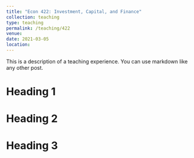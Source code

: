 ```yaml
---
title: "Econ 422: Investment, Capital, and Finance"
collection: teaching
type: teaching
permalink: /teaching/422
venue: 
date: 2021-03-05
location: 
---
```


This is a description of a teaching experience. You can use markdown like any other post.

Heading 1
======

Heading 2
======

Heading 3
======
